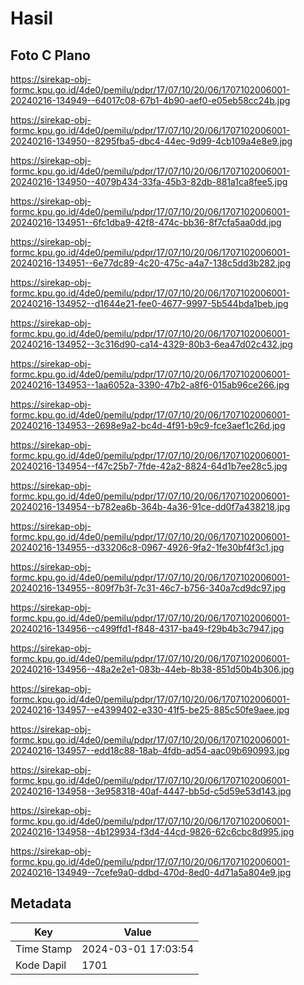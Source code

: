 # Hasil

## Foto C Plano

https://sirekap-obj-formc.kpu.go.id/4de0/pemilu/pdpr/17/07/10/20/06/1707102006001-20240216-134949--64017c08-67b1-4b90-aef0-e05eb58cc24b.jpg

https://sirekap-obj-formc.kpu.go.id/4de0/pemilu/pdpr/17/07/10/20/06/1707102006001-20240216-134950--8295fba5-dbc4-44ec-9d99-4cb109a4e8e9.jpg

https://sirekap-obj-formc.kpu.go.id/4de0/pemilu/pdpr/17/07/10/20/06/1707102006001-20240216-134950--4079b434-33fa-45b3-82db-881a1ca8fee5.jpg

https://sirekap-obj-formc.kpu.go.id/4de0/pemilu/pdpr/17/07/10/20/06/1707102006001-20240216-134951--6fc1dba9-42f8-474c-bb36-8f7cfa5aa0dd.jpg

https://sirekap-obj-formc.kpu.go.id/4de0/pemilu/pdpr/17/07/10/20/06/1707102006001-20240216-134951--6e77dc89-4c20-475c-a4a7-138c5dd3b282.jpg

https://sirekap-obj-formc.kpu.go.id/4de0/pemilu/pdpr/17/07/10/20/06/1707102006001-20240216-134952--d1644e21-fee0-4677-9997-5b544bda1beb.jpg

https://sirekap-obj-formc.kpu.go.id/4de0/pemilu/pdpr/17/07/10/20/06/1707102006001-20240216-134952--3c316d90-ca14-4329-80b3-6ea47d02c432.jpg

https://sirekap-obj-formc.kpu.go.id/4de0/pemilu/pdpr/17/07/10/20/06/1707102006001-20240216-134953--1aa6052a-3390-47b2-a8f6-015ab96ce266.jpg

https://sirekap-obj-formc.kpu.go.id/4de0/pemilu/pdpr/17/07/10/20/06/1707102006001-20240216-134953--2698e9a2-bc4d-4f91-b9c9-fce3aef1c26d.jpg

https://sirekap-obj-formc.kpu.go.id/4de0/pemilu/pdpr/17/07/10/20/06/1707102006001-20240216-134954--f47c25b7-7fde-42a2-8824-64d1b7ee28c5.jpg

https://sirekap-obj-formc.kpu.go.id/4de0/pemilu/pdpr/17/07/10/20/06/1707102006001-20240216-134954--b782ea6b-364b-4a36-91ce-dd0f7a438218.jpg

https://sirekap-obj-formc.kpu.go.id/4de0/pemilu/pdpr/17/07/10/20/06/1707102006001-20240216-134955--d33206c8-0967-4926-9fa2-1fe30bf4f3c1.jpg

https://sirekap-obj-formc.kpu.go.id/4de0/pemilu/pdpr/17/07/10/20/06/1707102006001-20240216-134955--809f7b3f-7c31-46c7-b756-340a7cd9dc97.jpg

https://sirekap-obj-formc.kpu.go.id/4de0/pemilu/pdpr/17/07/10/20/06/1707102006001-20240216-134956--c499ffd1-f848-4317-ba49-f29b4b3c7947.jpg

https://sirekap-obj-formc.kpu.go.id/4de0/pemilu/pdpr/17/07/10/20/06/1707102006001-20240216-134956--48a2e2e1-083b-44eb-8b38-851d50b4b306.jpg

https://sirekap-obj-formc.kpu.go.id/4de0/pemilu/pdpr/17/07/10/20/06/1707102006001-20240216-134957--e4399402-e330-41f5-be25-885c50fe9aee.jpg

https://sirekap-obj-formc.kpu.go.id/4de0/pemilu/pdpr/17/07/10/20/06/1707102006001-20240216-134957--edd18c88-18ab-4fdb-ad54-aac09b690993.jpg

https://sirekap-obj-formc.kpu.go.id/4de0/pemilu/pdpr/17/07/10/20/06/1707102006001-20240216-134958--3e958318-40af-4447-bb5d-c5d59e53d143.jpg

https://sirekap-obj-formc.kpu.go.id/4de0/pemilu/pdpr/17/07/10/20/06/1707102006001-20240216-134958--4b129934-f3d4-44cd-9826-62c6cbc8d995.jpg

https://sirekap-obj-formc.kpu.go.id/4de0/pemilu/pdpr/17/07/10/20/06/1707102006001-20240216-134949--7cefe9a0-ddbd-470d-8ed0-4d71a5a804e9.jpg


## Metadata

| Key        | Value               |
| ---------- | ------------------- |
| Time Stamp | 2024-03-01 17:03:54 |
| Kode Dapil | 1701                |



